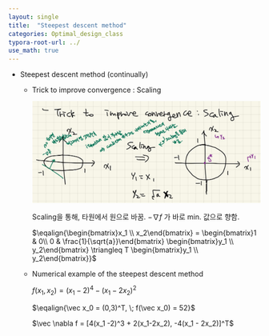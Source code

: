 ```yaml
---
layout: single
title:  "Steepest descent method"
categories: Optimal_design_class
typora-root-url: ../
use_math: true
---
```


- Steepest descent method (continually)

  - Trick to improve convergence : Scaling

    <img src="/images/2023-11-08-steep descent method/image-20231120231130072.png" alt="image-20231120231130072" style="zoom: 50%;" />
    
    Scaling을 통해, 타원에서 원으로 바꿈. $-\nabla f$ 가 바로 min. 값으로 향함.
    
    $\eqalign{\begin{bmatrix}x_1 \\ x_2\end{bmatrix} = \begin{bmatrix}1 & 0\\ 0 & \frac{1}{\sqrt{a}}\end{bmatrix} \begin{bmatrix}y_1 \\ y_2\end{bmatrix} \triangleq T \begin{bmatrix}y_1 \\ y_2\end{bmatrix}}$
    
  - Numerical example of the steepest descent method
  
    $f(x_1, x_2) = (x_1 - 2)^4 - (x_1 - 2x_2)^2$
  
    $\eqalign{\vec x_0 = (0,3)^T, \; f(\vec x_0) = 52}$
  
    $\vec \nabla f = [4(x_1 -2)^3 + 2(x_1-2x_2), -4(x_1 - 2x_2)]^T$
  
    